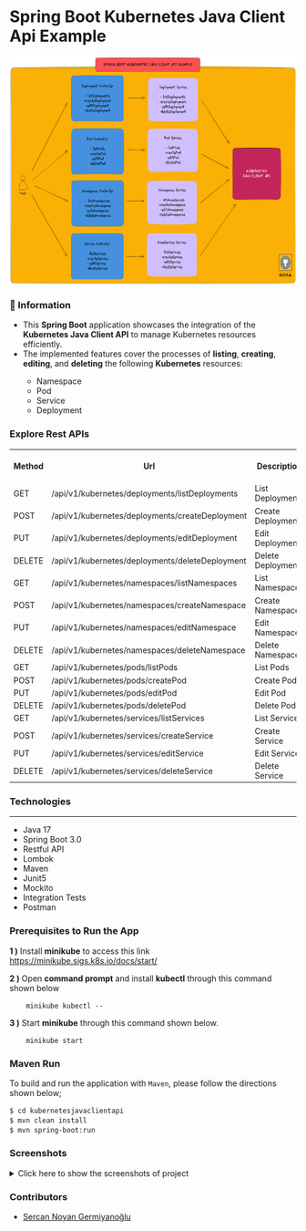 # Spring Boot Kubernetes Java Client Api Example

<p align="center">
    <img src="screenshots/springboot-kubernetes-java-client-api-main-image.png" alt="Main Information" width="700" height="400">
</p>

### 📖 Information

<ul style="list-style-type:disc">
  <li>This <b>Spring Boot</b> application showcases the integration of the <b>Kubernetes Java Client API</b> to manage Kubernetes resources efficiently.</li> 
  <li>The implemented features cover the processes of <b>listing</b>, <b>creating</b>, <b>editing</b>, and <b>deleting</b> the following <b>Kubernetes</b> resources:</li>
  <ul>
    <li>Namespace</li>
    <li>Pod</li>
    <li>Service</li>
    <li>Deployment</li>
  </ul>
</ul>

### Explore Rest APIs

<table style="width:100%">
  <tr>
      <th>Method</th>
      <th>Url</th>
      <th>Description</th>
      <th>Request Body</th>
      <th>Header</th>
      <th>Valid Path Variable</th>
      <th>No Path Variable</th>
  </tr>
  <tr>
      <td>GET</td>
      <td>/api/v1/kubernetes/deployments/listDeployments</td>
      <td>List Deployments</td>
      <td></td>
      <td></td>
      <td></td>
      <td></td>
  <tr>
  <tr>
      <td>POST</td>
      <td>/api/v1/kubernetes/deployments/createDeployment</td>
      <td>Create Deployment</td>
      <td>CreateDeploymentRequest</td>
      <td></td>
      <td></td>
      <td></td>
  <tr>
  <tr>
      <td>PUT</td>
      <td>/api/v1/kubernetes/deployments/editDeployment</td>
      <td>Edit Deployment</td>
      <td>EditDeploymentRequest</td>
      <td></td>
      <td></td>
      <td></td>
  <tr>
  <tr>
      <td>DELETE</td>
      <td>/api/v1/kubernetes/deployments/deleteDeployment</td>
      <td>Delete Deployment</td>
      <td>DeleteDeploymentRequest</td>
      <td></td>
      <td></td>
      <td></td>
  <tr>
  <tr>
      <td>GET</td>
      <td>/api/v1/kubernetes/namespaces/listNamespaces</td>
      <td>List Namespaces</td>
      <td></td>
      <td></td>
      <td></td>
      <td></td>
  <tr>
  <tr>
      <td>POST</td>
      <td>/api/v1/kubernetes/namespaces/createNamespace</td>
      <td>Create Namespace</td>
      <td>CreateNamespaceRequest</td>
      <td></td>
      <td></td>
      <td></td>
  <tr>
  <tr>
      <td>PUT</td>
      <td>/api/v1/kubernetes/namespaces/editNamespace</td>
      <td>Edit Namespace</td>
      <td>EditNamespaceRequest</td>
      <td></td>
      <td></td>
      <td></td>
  <tr>
  <tr>
      <td>DELETE</td>
      <td>/api/v1/kubernetes/namespaces/deleteNamespace</td>
      <td>Delete Namespace</td>
      <td>DeleteNamespaceRequest</td>
      <td></td>
      <td></td>
      <td></td>
  <tr>
  <tr>
      <td>GET</td>
      <td>/api/v1/kubernetes/pods/listPods</td>
      <td>List Pods</td>
      <td></td>
      <td></td>
      <td></td>
      <td></td>
  <tr>
  <tr>
      <td>POST</td>
      <td>/api/v1/kubernetes/pods/createPod</td>
      <td>Create Pod</td>
      <td>CreatePodRequest</td>
      <td></td>
      <td></td>
      <td></td>
  <tr>
  <tr>
      <td>PUT</td>
      <td>/api/v1/kubernetes/pods/editPod</td>
      <td>Edit Pod</td>
      <td>EditPodRequest</td>
      <td></td>
      <td></td>
      <td></td>
  <tr>
  <tr>
      <td>DELETE</td>
      <td>/api/v1/kubernetes/pods/deletePod</td>
      <td>Delete Pod</td>
      <td>DeletePodRequest</td>
      <td></td>
      <td></td>
      <td></td>
  <tr>
  <tr>
      <td>GET</td>
      <td>/api/v1/kubernetes/services/listServices</td>
      <td>List Services</td>
      <td></td>
      <td></td>
      <td></td>
      <td></td>
  <tr>
  <tr>
      <td>POST</td>
      <td>/api/v1/kubernetes/services/createService</td>
      <td>Create Service</td>
      <td>CreateServiceRequest</td>
      <td></td>
      <td></td>
      <td></td>
  <tr>
  <tr>
      <td>PUT</td>
      <td>/api/v1/kubernetes/services/editService</td>
      <td>Edit Service</td>
      <td>EditServiceRequest</td>
      <td></td>
      <td></td>
      <td></td>
  <tr>
  <tr>
      <td>DELETE</td>
      <td>/api/v1/kubernetes/services/deleteService</td>
      <td>Delete Service</td>
      <td>DeleteServiceRequest</td>
      <td></td>
      <td></td>
      <td></td>
  <tr>
</table>



### Technologies

---
- Java 17
- Spring Boot 3.0
- Restful API
- Lombok
- Maven
- Junit5
- Mockito
- Integration Tests
- Postman

### Prerequisites to Run the App 

<b>1 )</b> Install <b>minikube</b> to access this link https://minikube.sigs.k8s.io/docs/start/

<b>2 )</b> Open <b>command prompt</b> and install <b>kubectl</b> through this command shown below
```
    minikube kubectl --
```

<b>3 )</b> Start <b>minikube</b> through this command shown below.
```
    minikube start
```

### Maven Run
To build and run the application with `Maven`, please follow the directions shown below;

```sh
$ cd kubernetesjavaclientapi
$ mvn clean install
$ mvn spring-boot:run
```

### Screenshots

<details>
<summary>Click here to show the screenshots of project</summary>
    <p> Figure 1 </p>
    <img src ="screenshots/1.PNG">
    <p> Figure 2 </p>
    <img src ="screenshots/2.PNG">
    <p> Figure 3 </p>
    <img src ="screenshots/3.PNG">
</details>

### Contributors

- [Sercan Noyan Germiyanoğlu](https://github.com/Rapter1990)